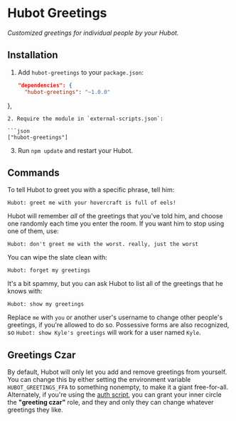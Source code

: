 # Hubot Greetings

*Customized greetings for individual people by your Hubot.*

## Installation

1. Add `hubot-greetings` to your `package.json`:

   ```json
   "dependencies": {
     "hubot-greetings": "~1.0.0"
  },
   ```
2. Require the module in `external-scripts.json`:

  ```json
  ["hubot-greetings"]
  ```
3. Run `npm update` and restart your Hubot.

## Commands

To tell Hubot to greet you with a specific phrase, tell him:

```irc
Hubot: greet me with your hovercraft is full of eels!
```

Hubot will remember *all* of the greetings that you've told him, and choose one randomly each time you enter the room. If you want him to stop using one of them, use:

```irc
Hubot: don't greet me with the worst. really, just the worst
```

You can wipe the slate clean with:

```irc
Hubot: forget my greetings
```

It's a bit spammy, but you can ask Hubot to list all of the greetings that he knows with:

```irc
Hubot: show my greetings
```

Replace `me` with `you` or another user's username to change other people's greetings, if you're allowed to do so. Possessive forms are also recognized, so `Hubot: show Kyle's greetings` will work for a user named `Kyle`.

## Greetings Czar

By default, Hubot will only let you add and remove greetings from yourself. You can change this by either setting the environment variable `HUBOT_GREETINGS_FFA` to something nonempty, to make it a giant free-for-all. Alternately, if you're using the [auth script](https://github.com/github/hubot/blob/master/src/scripts/auth.coffee), you can grant your inner circle the **"greeting czar"** role, and they and only they can change whatever greetings they like.
